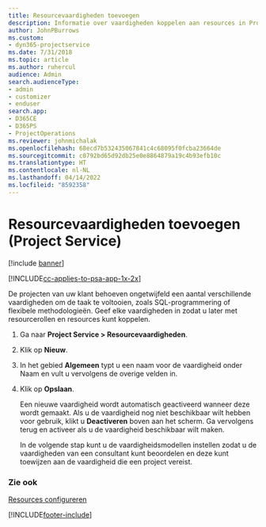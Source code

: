 ```yaml
---
title: Resourcevaardigheden toevoegen
description: Informatie over vaardigheden koppelen aan resources in Project Service
author: JohnPBurrows
ms.custom:
- dyn365-projectservice
ms.date: 7/31/2018
ms.topic: article
ms.author: ruhercul
audience: Admin
search.audienceType:
- admin
- customizer
- enduser
search.app:
- D365CE
- D365PS
- ProjectOperations
ms.reviewer: johnmichalak
ms.openlocfilehash: 68ecd7b532435067841c4c68095f0fcba23664de
ms.sourcegitcommit: c0792bd65d92db25e0e8864879a19c4b93efb10c
ms.translationtype: HT
ms.contentlocale: nl-NL
ms.lasthandoff: 04/14/2022
ms.locfileid: "8592358"
---
```

# <a name="add-resource-skills-project-service"></a>Resourcevaardigheden toevoegen (Project Service)

[!include [banner](../includes/psa-now-project-operations.md)]

[!INCLUDE[cc-applies-to-psa-app-1x-2x](../includes/cc-applies-to-psa-app-1x-2x.md)]

De projecten van uw klant behoeven ongetwijfeld een aantal verschillende vaardigheden om de taak te voltooien, zoals SQL-programmering of flexibele methodologieën. Geef elke vaardigheden in zodat u later met resourcerollen en resources kunt koppelen.  
  
1. Ga naar **Project Service > Resourcevaardigheden**.  
  
2. Klik op **Nieuw**.  
  
3. In het gebied **Algemeen** typt u een naam voor de vaardigheid onder Naam en vult u vervolgens de overige velden in.  
  
4. Klik op **Opslaan**.  
  
   Een nieuwe vaardigheid wordt automatisch geactiveerd wanneer deze wordt gemaakt. Als u de vaardigheid nog niet beschikbaar wilt hebben voor gebruik, klikt u **Deactiveren** boven aan het scherm. Ga vervolgens terug en activeer als u de vaardigheid beschikbaar wilt maken.  
  
   In de volgende stap kunt u de vaardigheidsmodellen instellen zodat u de vaardigheden van een consultant kunt beoordelen en deze kunt toewijzen aan de vaardigheid die een project vereist.  
  
### <a name="see-also"></a>Zie ook  
 [Resources configureren](../psa/set-up-resources.md)


[!INCLUDE[footer-include](../includes/footer-banner.md)]
